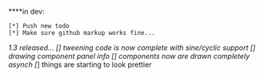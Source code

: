 ****in dev:

    [*] Push new todo
    [*] Make sure github markup works fine...
    
    
****1.3 released...
    [*] tweening code is now complete with sine/cyclic support
    [*] drawing component panel info
    [*] components now are drawn completely asynch
    [*] things are starting to look prettier

